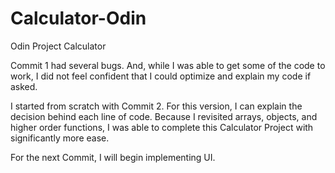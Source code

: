 # Calculator-Odin
Odin Project Calculator

Commit 1 had several bugs. And, while I was able to get some of the code to work, I did not feel confident that I could optimize and explain my code if asked.

I started from scratch with Commit 2. For this version, I can explain the decision behind each line of code. Because I revisited arrays,  objects, and higher order functions, I was able to complete this Calculator Project with significantly more ease.

For the next Commit, I will begin implementing UI.
